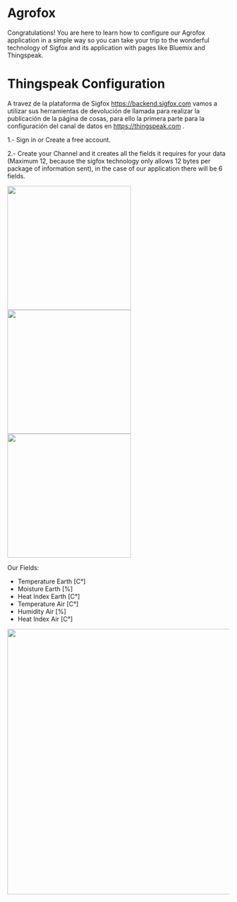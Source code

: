 # Agrofox

Congratulations! You are here to learn how to configure our Agrofox application in a simple way so you can take your trip to the wonderful technology of Sigfox and its application with pages like Bluemix and Thingspeak.

# Thingspeak Configuration

A travez de la plataforma de Sigfox https://backend.sigfox.com vamos a utilizar sus herramientas de devolución de llamada para realizar la publicación de la página de cosas, para ello la primera parte para la configuración del canal de datos en https://thingspeak.com .

1.- Sign in or Create a free account.

2.- Create your Channel and it creates all the fields it requires for your data (Maximum 12, because the sigfox technology only allows 12 bytes per package of information sent), in the case of our application there will be 6 fields.

<img src="https://image.ibb.co/cmkgio/Canalnuevo.png" width="280"> <img src="https://image.ibb.co/meqspT/Datos.png" width="280"> <img src="https://image.ibb.co/hsX59T/create.png" width="280">

Our Fields:

- Temperature Earth [C°]
- Moisture Earth [%]
- Heat Index Earth [C°]
- Temperature Air [C°]
- Humidity Air [%]
- Heat Index Air [C°]

<img src="https://image.ibb.co/djsDUT/graficos.png" width="600"> 



